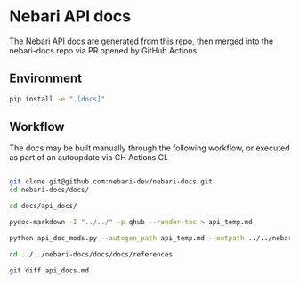 # Nebari API docs

The Nebari API docs are generated from this repo, then merged into the nebari-docs repo via PR opened by GitHub Actions. 

## Environment


```bash
pip install -e ".[docs]"
```

## Workflow

The docs may be built manually through the following workflow, or executed as part of an autoupdate via GH Actions CI. 

```bash

git clone git@github.com:nebari-dev/nebari-docs.git 
cd nebari-docs/docs/

cd docs/api_docs/

pydoc-markdown -I "../../" -p qhub --render-toc > api_temp.md

python api_doc_mods.py --autogen_path api_temp.md --outpath ../../nebari-docs/docs/docs/references/api_docs.md

cd ../../nebari-docs/docs/docs/references

git diff api_docs.md
```
